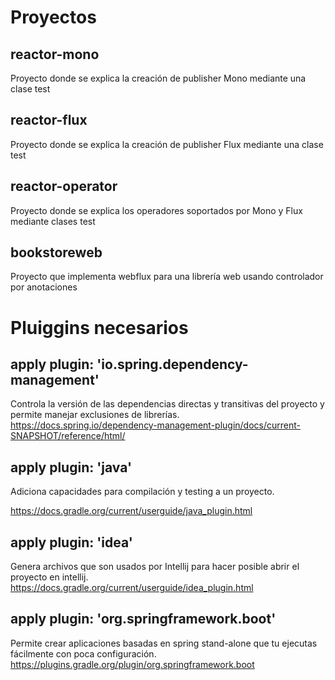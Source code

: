 # Proyectos

## reactor-mono
Proyecto donde se explica la creación de publisher Mono mediante una clase test

## reactor-flux
Proyecto donde se explica la creación de publisher Flux mediante una clase test

## reactor-operator
Proyecto donde se explica los operadores soportados por Mono y Flux mediante clases test

## bookstoreweb
Proyecto que implementa webflux para una librería web usando controlador por anotaciones

# Pluiggins necesarios

  ## apply plugin: 'io.spring.dependency-management'
  Controla la versión de las dependencias directas y transitivas del proyecto y permite manejar exclusiones de 
  librerías.
  https://docs.spring.io/dependency-management-plugin/docs/current-SNAPSHOT/reference/html/
  

  ## apply plugin: 'java'
  Adiciona capacidades para compilación y testing a un proyecto.
  
  https://docs.gradle.org/current/userguide/java_plugin.html
  

  ## apply plugin: 'idea'
  Genera archivos que son usados por Intellij para hacer posible abrir el proyecto en intellij.
  https://docs.gradle.org/current/userguide/idea_plugin.html
  
  ## apply plugin: 'org.springframework.boot'
  Permite crear aplicaciones basadas en spring stand-alone que tu ejecutas fácilmente con poca configuración.
  https://plugins.gradle.org/plugin/org.springframework.boot


  
